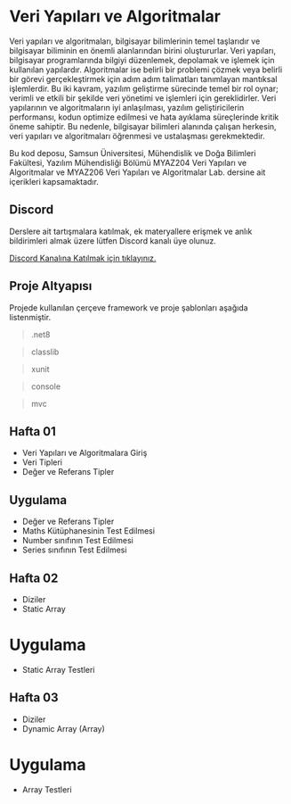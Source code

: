 # Veri Yapıları ve Algoritmalar

Veri yapıları ve algoritmaları, bilgisayar bilimlerinin temel taşlarıdır ve bilgisayar biliminin en önemli alanlarından birini oluştururlar. Veri yapıları, bilgisayar programlarında bilgiyi düzenlemek, depolamak ve işlemek için kullanılan yapılardır. Algoritmalar ise belirli bir problemi çözmek veya belirli bir görevi gerçekleştirmek için adım adım talimatları tanımlayan mantıksal işlemlerdir. Bu iki kavram, yazılım geliştirme sürecinde temel bir rol oynar; verimli ve etkili bir şekilde veri yönetimi ve işlemleri için gereklidirler. Veri yapılarının ve algoritmaların iyi anlaşılması, yazılım geliştiricilerin performansı, kodun optimize edilmesi ve hata ayıklama süreçlerinde kritik öneme sahiptir. Bu nedenle, bilgisayar bilimleri alanında çalışan herkesin, veri yapıları ve algoritmaları öğrenmesi ve ustalaşması gerekmektedir.

Bu kod deposu, Samsun Üniversitesi, Mühendislik ve Doğa Bilimleri Fakültesi, Yazılım Mühendisliği Bölümü MYAZ204 Veri Yapıları ve Algoritmalar ve MYAZ206 Veri Yapıları ve Algoritmalar Lab. dersine ait içerikleri kapsamaktadır. 

## Discord

Derslere ait tartışmalara katılmak, ek materyallere erişmek ve anlık bildirimleri almak üzere lütfen Discord kanalı üye olunuz.

[Discord Kanalına Katılmak için tıklayınız.](https://discord.gg/BfYb6Wg4hv)

## Proje Altyapısı
Projede kullanılan çerçeve framework ve proje şablonları aşağıda listenmiştir. 

> .net8

> classlib

> xunit

> console

> mvc

## Hafta 01
- Veri Yapıları ve Algoritmalara Giriş
- Veri Tipleri 
- Değer ve Referans Tipler

## Uygulama 
- Değer ve Referans Tipler
- Maths Kütüphanesinin Test Edilmesi
- Number sınıfının Test Edilmesi
- Series sınıfının Test Edilmesi

## Hafta 02
- Diziler
- Static Array

# Uygulama
- Static Array Testleri

## Hafta 03
- Diziler
- Dynamic Array (Array)

# Uygulama 
- Array Testleri
